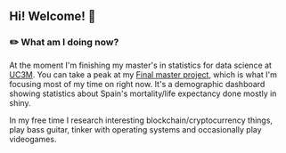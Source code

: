 ## Hi! Welcome! 🎈

### ✏️ What am I doing now?

At the moment I'm finishing my master's in statistics for data science at [UC3M](https://uc3m.es). You can take a peak at my [Final master project](https://github.com/dreth/tfm_uc3m), which is what I'm focusing most of my time on right now. It's a demographic dashboard showing statistics about Spain's mortality/life expectancy done mostly in shiny.

In my free time I research interesting blockchain/cryptocurrency things, play bass guitar, tinker with operating systems and occasionally play videogames.

